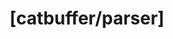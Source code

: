 ---
name: '[catbuffer/parser]'
about: Create an issue for catbuffer-parser.
title: "[catbuffer/parser]"
labels: 'Status: WIP, catbuffer-parser'
assignees: Jaguar0625, gimre-xymcity

---
